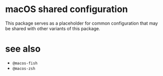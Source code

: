 # macOS shared configuration

This package serves as a placeholder for common configuration that may be
shared with other variants of this package.

# see also

* `@macos-fish`
* `@macos-zsh`

